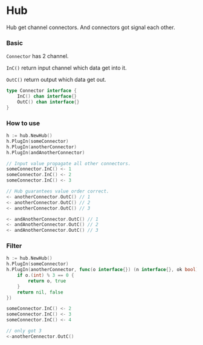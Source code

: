 # Hub

Hub get channel connectors. And connectors got signal each other.

### Basic

`Connector` has 2 channel. 

`InC()` return input channel which data get into it.

`OutC()` return output which data get out. 


```go
type Connector interface {
	InC() chan interface{}
	OutC() chan interface{}
}
```

### How to use 

```go
h := hub.NewHub()
h.PlugIn(someConnector)
h.PlugIn(anotherConnector)
h.PlugIn(andAnotherConnector)

// Input value propagate all other connectors.
someConnector.InC() <- 1
someConnector.InC() <- 2
someConnector.InC() <- 3

// Hub guarantees value order correct.
<- anotherConnector.OutC() // 1
<- anotherConnector.OutC() // 2
<- anotherConnector.OutC() // 3

<- andAnotherConnector.OutC() // 1
<- andAnotherConnector.OutC() // 2
<- andAnotherConnector.OutC() // 3
```


### Filter 

```go
h := hub.NewHub()
h.PlugIn(someConnector)
h.PlugIn(anotherConnector, func(o interface{}) (n interface{}, ok bool) {
	if o.(int) % 3 == 0 {
		return o, true
	} 
	return nil, false 
})

someConnector.InC() <- 2
someConnector.InC() <- 3
someConnector.InC() <- 4

// only got 3 
<-anotherCennector.OutC()
```

